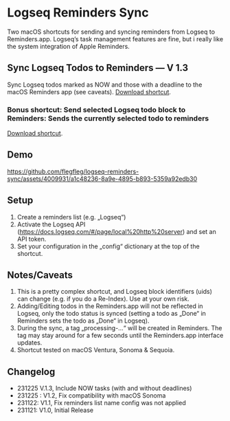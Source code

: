 # Logseq Reminders Sync

Two macOS shortcuts for sending and syncing reminders from Logseq to Reminders.app. Logseq’s task management features are fine, but i really like the system integration of Apple Reminders. 

## Sync Logseq Todos to Reminders — V 1.3

Sync Logseq todos marked as NOW and those with a deadline to the macOS Reminders app (see caveats). 
[Download shortcut](https://www.icloud.com/shortcuts/71bfe5ac71e94de2bd84fa55d2f281df).

### Bonus shortcut: Send selected Logseq todo block to Reminders: Sends the currently selected todo to reminders

[Download shortcut](https://www.icloud.com/shortcuts/57e9b847ef4d42b4aa3e208ebfe5cc21).

## Demo

https://github.com/flegfleg/logseq-reminders-sync/assets/4009931/a1c48236-8a9e-4895-b893-5359a92edb30


## Setup

1. Create a reminders list (e.g. „Logseq“)
2. Activate the Logseq API (https://docs.logseq.com/#/page/local%20http%20server) and set an API token.
3. Set your configuration in the „config“ dictionary at the top of the shortcut.

## Notes/Caveats

1. This is a pretty complex shortcut, and Logseq block identifiers (uids) can change (e.g. if you do a Re-Index). Use at your own risk. 
2. Adding/Editing todos in the Reminders.app will not be reflected in Logseq, only the todo status is synced (setting a todo as „Done“ in Reminders sets the todo as „Done“ in Logseq).
3. During the sync, a tag „processing-…“ will be created in Reminders. The tag may stay around for a few seconds until the Reminders.app interface updates.
4. Shortcut tested on macOS Ventura, Sonoma & Sequoia. 


## Changelog

* 231225 V.1.3, Include NOW tasks (with and without deadlines)
* 231225 : V1.2, Fix compatibility with macOS Sonoma
* 231122: V1.1, Fix reminders list name config was not applied
* 231121: V1.0, Initial Release

